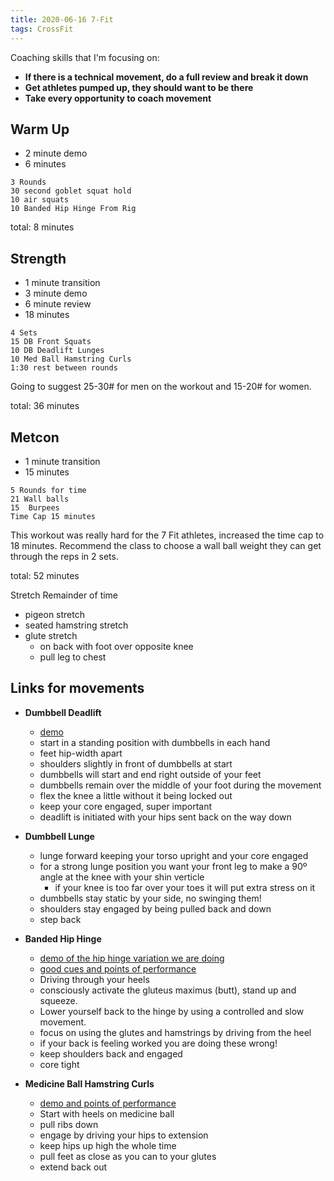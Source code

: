 ```yaml
---
title: 2020-06-16 7-Fit
tags: CrossFit
---
```


Coaching skills that I'm focusing on:
- **If there is a technical movement, do a full review and break it down**
- **Get athletes pumped up, they should want to be there**
- **Take every opportunity to coach movement**


## Warm Up
- 2 minute demo
- 6 minutes
```
3 Rounds
30 second goblet squat hold
10 air squats
10 Banded Hip Hinge From Rig
```
total: 8 minutes


## Strength
- 1 minute transition
- 3 minute demo
- 6 minute review
- 18 minutes
```
4 Sets
15 DB Front Squats
10 DB Deadlift Lunges
10 Med Ball Hamstring Curls
1:30 rest between rounds
```
Going to suggest 25-30# for men on the workout and 15-20# for women.

total: 36 minutes

## Metcon
- 1 minute transition
- 15 minutes
```
5 Rounds for time
21 Wall balls
15  Burpees
Time Cap 15 minutes
```

This workout was really hard for the 7 Fit athletes, increased the time cap to 18 minutes. Recommend the class to choose a wall ball weight they can get through the reps in 2 sets.

total: 52 minutes

Stretch Remainder of time
- pigeon stretch
- seated hamstring stretch
- glute stretch
  - on back with foot over opposite knee
  - pull leg to chest


## Links for movements

- **Dumbbell Deadlift**
  - [demo](https://www.youtube.com/watch?v=JNpUNRPQkAk&ab_channel=CrossFit%C2%AE)
  - start in a standing position with dumbbells in each hand
  - feet hip-width apart
  - shoulders slightly in front of dumbbells at start
  - dumbbells will start and end right outside of your feet
  - dumbbells remain over the middle of your foot during the movement
  - flex the knee a little without it being locked out
  - keep your core engaged, super important
  - deadlift is initiated with your hips sent back on the way down
- **Dumbbell Lunge**
  - lunge forward keeping your torso upright and your core engaged
  - for a strong lunge position you want your front leg to make a 90º angle at the knee with your shin verticle
    - if your knee is too far over your toes it will put extra stress on it
  - dumbbells stay static by your side, no swinging them!
  - shoulders stay engaged by being pulled back and down
  - step back


- **Banded Hip Hinge**
  - [demo of the hip hinge variation we are doing](https://www.youtube.com/watch?app=desktop&v=-2AGIruhpsM&ab_channel=TheBarbellPhysio)
  - [good cues and points of performance](http://fullscalefit.com/new/product/banded-hip-hinge/)
  - Driving through your heels
  - consciously activate the gluteus maximus (butt), stand up and squeeze.
  - Lower yourself back to the hinge by using a controlled and slow movement.
  - focus on using the glutes and hamstrings by driving from the heel
  - if your back is feeling worked you are doing these wrong!
  - keep shoulders back and engaged
  - core tight
- **Medicine Ball Hamstring Curls**
  - [demo and points of performance](https://www.youtube.com/watch?app=desktop&v=R_INXCfwVLY&ab_channel=InvictusFitness)
  - Start with heels on medicine ball
  - pull ribs down
  - engage by driving your hips to extension
  - keep hips up high the whole time
  - pull feet as close as you can to your glutes
  - extend back out